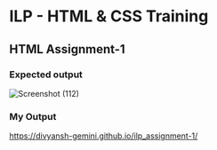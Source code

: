 # ILP - HTML & CSS Training
## HTML Assignment-1

### Expected output
![Screenshot (112)](https://user-images.githubusercontent.com/88696617/234681871-03ba7c85-17d2-4254-9f46-310f26fd9022.png)

### My Output
https://divyansh-gemini.github.io/ilp_assignment-1/
